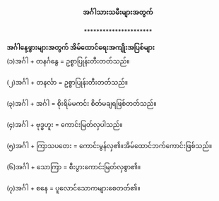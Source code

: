 <h4 style="text-align:center">အင်္ဂါသားသမီးများအတွက်</h4>
<p style="text-align:center">**********************</p>

<strong>အင်္ဂါနေ့ဖွားများအတွက် အိမ်ထောင်ရေးအကျိုးအပြစ်များ</strong>
<br>
(၁)အင်္ဂါ + တနင်္ဂနွေ = ဥစ္စာပြုန်းတီးတတ်သည်။
<br><br>
(၂)အင်္ဂါ + တနင်္လာ = ဥစ္စာပြုန်းတီးတတ်သည်။
<br><br>
(၃)အင်္ဂါ + အင်္ဂါ = စိုးရိမ်မကင်း စိတ်မချရဖြစ်တတ်သည်။
<br><br>
(၄)အင်္ဂါ + ဗုဒ္ဓဟူး = ကောင်းမြတ်လှပါသည်။
<br><br>
(၅)အင်္ဂါ + ကြာသပတေး = ကောင်းမွန်လှ၏။အိမ်ထောင်ဘက်ကောင်းဖြစ်သည်။
<br><br>
(၆)အင်္ဂါ + သောကြာ = စီးပွားကောင်းမြတ်လှစွာ၏။
<br><br>
(၇)အင်္ဂါ + စနေ = ပူလောင်သောကများစေတတ်၏။
<br><br>



